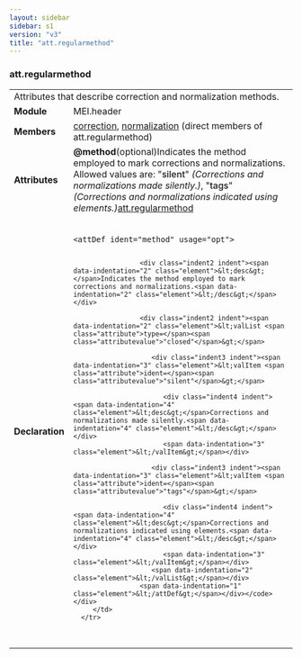 ```yaml
---
layout: sidebar
sidebar: s1
version: "v3"
title: "att.regularmethod"
---
```

<div class="classSpec att">
   <h3 id="att.regularmethod">att.regularmethod</h3>
   <table class="wovenodd">
      <tr>
         <td colspan="2" class="wovenodd-col2">Attributes that describe correction and normalization methods.</td>
      </tr>
      <tr>
         <td class="wovenodd-col1"><strong>Module</strong></td>
         <td class="wovenodd-col2">MEI.header</td>
      </tr>
      <tr>
         <td class="wovenodd-col1"><strong>Members</strong></td>
         <td class="wovenodd-col2">
            <div class="parent">
               <div><a class="link_odd_elementSpec" href="{{ site.baseurl }}/{{ page.version }}/elements/correction.html">correction</a>, <a class="link_odd_elementSpec" href="{{ site.baseurl }}/{{ page.version }}/elements/normalization.html">normalization</a> (direct members of att.regularmethod)
               </div>
            </div>
         </td>
      </tr>
      <tr>
         <td class="wovenodd-col1"><strong>Attributes</strong></td>
         <td class="wovenodd-col2">
            <div class="attributeDef"><span class="attribute"><strong>@method</strong></span><span class="attributeUsage">(optional)</span><span class="attributeDesc">Indicates the method employed to mark corrections and normalizations.</span>
               Allowed values are:
               "<span style="font-weight: 500;">silent</span>" <i>(Corrections and normalizations made silently.)</i>,  "<span style="font-weight: 500;">tags</span>" <i>(Corrections and normalizations indicated using elements.)</i><span class="attributeClasses"><a class="link_odd" href="{{ site.baseurl }}/{{ page.version }}/attribute-classes/att.regularmethod.html">att.regularmethod</a></span></div>
         </td>
      </tr>
      <tr>
         <td class="wovenodd-col1"><strong>Declaration</strong></td>
         <td class="wovenodd-col2">
            <div class="code" xml:space="preserve" data-lang="ODD"><code>
                  <div class="indent1 indent"><span data-indentation="1" class="element">&lt;attDef <span class="attribute">ident=</span><span class="attributevalue">"method"</span> <span class="attribute">usage=</span><span class="attributevalue">"opt"</span>&gt;</span>
                     
                     <div class="indent2 indent"><span data-indentation="2" class="element">&lt;desc&gt;</span>Indicates the method employed to mark corrections and normalizations.<span data-indentation="2" class="element">&lt;/desc&gt;</span></div>
                     
                     <div class="indent2 indent"><span data-indentation="2" class="element">&lt;valList <span class="attribute">type=</span><span class="attributevalue">"closed"</span>&gt;</span>
                        
                        <div class="indent3 indent"><span data-indentation="3" class="element">&lt;valItem <span class="attribute">ident=</span><span class="attributevalue">"silent"</span>&gt;</span>
                           
                           <div class="indent4 indent"><span data-indentation="4" class="element">&lt;desc&gt;</span>Corrections and normalizations made silently.<span data-indentation="4" class="element">&lt;/desc&gt;</span></div>
                           <span data-indentation="3" class="element">&lt;/valItem&gt;</span></div>
                        
                        <div class="indent3 indent"><span data-indentation="3" class="element">&lt;valItem <span class="attribute">ident=</span><span class="attributevalue">"tags"</span>&gt;</span>
                           
                           <div class="indent4 indent"><span data-indentation="4" class="element">&lt;desc&gt;</span>Corrections and normalizations indicated using elements.<span data-indentation="4" class="element">&lt;/desc&gt;</span></div>
                           <span data-indentation="3" class="element">&lt;/valItem&gt;</span></div>
                        <span data-indentation="2" class="element">&lt;/valList&gt;</span></div>
                     <span data-indentation="1" class="element">&lt;/attDef&gt;</span></div></code></div>
         </td>
      </tr>
   </table>
</div>